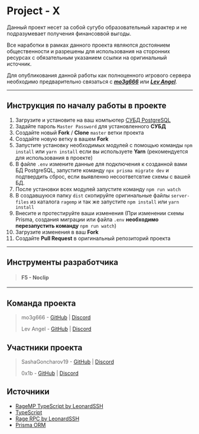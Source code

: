 # Project - X

Данный проект несет за собой сугубо образовательный характер и не подразумевает получения финансоввой выгоды.

Все наработки в рамках данного проекта являются достоянием общественности и разрешены для использования на сторонних ресурсах с обязательным указанием ссылки на оригинальный источник.

Для опубликования данной работы как полноценного игрового сервера необходимо предварительно связаться с **_[mo3g666](https://discordapp.com/users/297425280912588811/)_** или **_[Lev Angel](https://discordapp.com/users/821395962051559426/)_**.

---

## Инструкция по началу работы в проекте

1. Загрузите и установите на ваш компьютер [СУБД PostgreSQL](https://www.postgresql.org/download/)
2. Задайте пароль `Master Password` для установленного **СУБД**
3. Создайте новый **Fork** / **Clone** `master` ветки проекта
4. Создайте новую ветку в вашем **Fork**
5. Запустите установку необходимых модулей с помощью команды `npm install` или `yarn install` если вы используете **Yarn** (рекомендуется для использования в проекте)
6. В файле `.env` измените данные для подключения к созданной вами БД PostgreSQL, запустите команду `npx prisma migrate dev` и подтвердить сброс, если выявленно несоответсвтие схемы с вашей БД.
7. После установки всех модулей запустите команду `npm run watch`
8. В создавшуюся папку `dist` скопируйте оригинальные файлы `server-files` из каталога `ragemp` и так же запустите `npm install` или `yarn install`
9. Внесите и протестируйте ваши изменения (При изменении схемы Prisma, создания миграции или файла `.env` **необходимо перезапустить команду** `npm run watch`)
10. Загрузите изменения в ваш **Fork**
11. Создайте **Pull Request** в оригинальный репозиторий проекта

---

## Инструменты разработчика

> #### F5 - Noclip

---

## Команда проекта

> mo3g666 - [GitHub](https://github.com/mo3g666) | [Discord](https://discordapp.com/users/297425280912588811/)
>
> Lev Angel - [GitHub](https://github.com/mike-hammer) | [Discord](https://discordapp.com/users/821395962051559426/)

## Участники проекта

> SashaGoncharov19 - [GitHub](https://github.com/SashaGoncharov19) | [Discord](https://discordapp.com/users/314095628798001153/)
>
> 0x1b - [GitHub](https://github.com/exodie) | [Discord](https://discordapp.com/users/770344408222400524/)

## Источники

- [RageMP TypeScript by LeonardSSH](https://github.com/LeonardSSH/ragemp-typescript)
- [TypeScript](https://www.typescriptlang.org/)
- [Rage RPC by LeonardSSH](https://github.com/LeonardSSH/rage-rpc)
- [Prisma ORM](https://www.prisma.io/)
